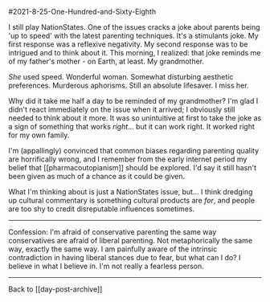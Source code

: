 #2021-8-25-One-Hundred-and-Sixty-Eighth

I still play NationStates.  One of the issues cracks a joke about parents being 'up to speed' with the latest parenting techniques.  It's a stimulants joke.  My first response was a reflexive negativity.  My second response was to be intrigued and to think about it.  This morning, I realized: that joke reminds me of my father's mother - on Earth, at least.  My grandmother.

*She* used speed.  Wonderful woman.  Somewhat disturbing aesthetic preferences.  Murderous aphorisms.  Still an absolute lifesaver.  I miss her.

Why did it take me half a day to be reminded of my grandmother?  I'm glad I didn't react immediately on the issue when it arrived; I obviously still needed to think about it more.  It was so unintuitive at first to take the joke as a sign of something that works *right*... but it can work right.  It worked right for my own family.

I'm (appallingly) convinced that common biases regarding parenting quality are horrifically wrong, and I remember from the early internet period my belief that [[pharmacoutopianism]] should be explored.  I'd say it still hasn't been given as much of a chance as it could be given.

What I'm thinking about is just a NationStates issue, but...  I think dredging up cultural commentary is something cultural products are *for*, and people are too shy to credit disreputable influences sometimes.

---
Confession:  I'm afraid of conservative parenting the same way conservatives are afraid of liberal parenting.  Not metaphorically the same way, exactly the same way.  I am painfully aware of the intrinsic contradiction in having liberal stances due to fear, but what can I do?  I believe in what I believe in.  I'm not really a fearless person.

---
Back to [[day-post-archive]]